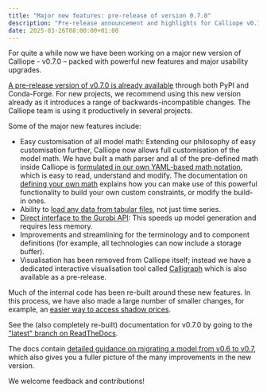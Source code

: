 ```yaml
---
title: "Major new features: pre-release of version 0.7.0"
description: "Pre-release announcement and highlights for Calliope v0.7.0."
date: 2025-03-26T08:00:00+01:00
---
```


For quite a while now we have been working on a major new version of Calliope - v0.7.0 – packed with powerful new features and major usability upgrades.

[A pre-release version of v0.7.0 is already available](https://calliope.readthedocs.io/en/latest/) through both PyPI and Conda-Forge. For new projects, we recommend using this new version already as it introduces a range of backwards-incompatible changes. The Calliope team is using it productively in several projects.

Some of the major new features include:

* Easy customisation of all model math: Extending our philosophy of easy customisation further, Calliope now allows full customisation of the model math. We have built a math parser and all of the pre-defined math inside Calliope is [formulated in our own YAML-based math notation](https://calliope.readthedocs.io/en/latest/pre_defined_math/), which is easy to read, understand and modify. The documentation on [defining your own math](https://calliope.readthedocs.io/en/latest/user_defined_math/) explains how you can make use of this powerful functionality to build your own custom constraints, or modify the build-in ones.
* Ability to [load any data from tabular files](https://calliope.readthedocs.io/en/latest/creating/data_tables/), not just time series.
* [Direct interface to the Gurobi API](https://calliope.readthedocs.io/en/latest/advanced/backend_choice/): This speeds up model generation and requires less memory.
* Improvements and streamlining for the terminology and to component definitions (for example, all technologies can now include a storage buffer).
* Visualisation has been removed from Calliope itself; instead we have a dedicated interactive visualisation tool called [Calligraph](https://github.com/calliope-project/calligraph) which is also available as a pre-release.

Much of the internal code has been re-built around these new features. In this process, we have also made a large number of smaller changes, for example, an [easier way to access shadow prices](https://calliope.readthedocs.io/en/latest/advanced/shadow_prices/).

See the (also completely re-built) documentation for v0.7.0 by going to the ["latest" branch on ReadTheDocs](https://calliope.readthedocs.io/en/latest/).

The docs contain [detailed guidance on migrating a model from v0.6 to v0.7](https://calliope.readthedocs.io/en/latest/migrating/), which also gives you a fuller picture of the many improvements in the new version.

We welcome feedback and contributions!
